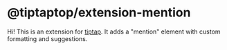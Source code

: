 # @tiptaptop/extension-mention

Hi! This is an extension for [tiptap](https://github.com/ueberdosis/tiptap). It adds a "mention" element with custom formatting and suggestions.
